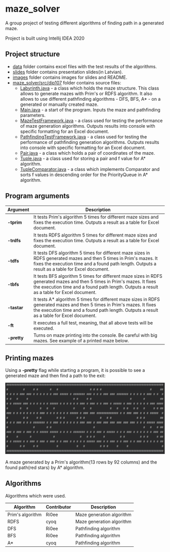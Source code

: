 # maze_solver
A group project of testing different algorithms of finding path in a generated maze. 

Project is built using Intellij IDEA 2020

## Project structure

- [data](https://github.com/4math/maze_solver/tree/main/data) folder contains excel files with the test results of the algorithms.
- [slides](https://github.com/4math/maze_solver/tree/main/slides) folder contains presentation slides(in Latvian).
- [images](./images) folder contains images for slides and README. 
- [maze_solver/src/dip107](https://github.com/4math/maze_solver/tree/main/maze_solver/src/dip107) folder contains source files:
  - [Labyrinth.java](https://github.com/4math/maze_solver/blob/main/maze_solver/src/dip107/Labyrinth.java) - a class which holds the maze structure. This class allows to generate mazes with Prim's or RDFS algorithm. It also allows to use different pathfinding algorithms - DFS, BFS, A* - on a generated or manually created maze.
  - [Main.java](https://github.com/4math/maze_solver/blob/main/maze_solver/src/dip107/Main.java) - a start of the program. Inputs the maze and pathfinding parameters.
  - [MazeTestFramework.java](https://github.com/4math/maze_solver/blob/main/maze_solver/src/dip107/MazeTestFramework.java) - a class used for testing the performance of maze generation algorithms. Outputs results into console with specific formatting for an Excel document.
  - [PathfindingTestFramework.java](https://github.com/4math/maze_solver/blob/main/maze_solver/src/dip107/PathfindingTestFramework.java) - a class used for testing the performance of pathfinding generation algorithms. Outputs results into console with specific formatting for an Excel document.
  - [Pair.java](https://github.com/4math/maze_solver/blob/main/maze_solver/src/dip107/Pair.java) - a class which holds a pair of coordinates of the maze.
  - [Tuple.java](https://github.com/4math/maze_solver/blob/main/maze_solver/src/dip107/Tuple.java) - a class used for storing a pair and f value for A* algorithm.
  - [TupleComparator.java](https://github.com/4math/maze_solver/blob/main/maze_solver/src/dip107/TupleComparator.java) - a class which implements Comparator and sorts f values in descending order for the PriorityQueue in A* algorithm.

## Program arguments

| Argument    | Description                                                  |
| ----------- | ------------------------------------------------------------ |
| **-tprim**  | It tests Prim's algorithm 5 times for different maze sizes and fixes the execution time. Outputs a result as a table for Excel document. |
| **-trdfs**  | It tests RDFS algorithm 5 times for different maze sizes and fixes the execution time. Outputs a result as a table for Excel document. |
| **-tdfs**   | It tests DFS algorithm 5 times for different maze sizes in RDFS generated mazes and then 5 times in Prim's mazes. It fixes the execution time and a found path length. Outputs a result as a table for Excel document. |
| **-tbfs**   | It tests BFS algorithm 5 times for different maze sizes in RDFS generated mazes and then 5 times in Prim's mazes. It fixes the execution time and a found path length. Outputs a result as a table for Excel document. |
| **-tastar** | It tests A* algorithm 5 times for different maze sizes in RDFS generated mazes and then 5 times in Prim's mazes. It fixes the execution time and a found path length. Outputs a result as a table for Excel document. |
| **-ft**     | It executes a full test, meaning, that all above tests will be executed. |
| **-pretty** | Turns on maze printing into the console. Be careful with big mazes. See example of a printed maze below. |

## Printing mazes

Using a **-pretty** flag while starting a program, it is possible to see a generated maze and then find a path to the exit:

![example of a maze](./images/example.gif)

A maze generated by a Prim's algorithm(13 rows by 92 columns) and the found path(red stars) by A* algorithm.  

## Algorithms 

Algorithms which were used.

| Algorithm        | Contributor | Description               |
| ---------------- | ----------- | ------------------------- |
| Prim's algorithm | Ri0ee       | Maze generation algorithm |
| RDFS             | cyoq        | Maze generation algorithm |
| DFS              | Ri0ee       | Pathfinding algorithm     |
| BFS              | Ri0ee       | Pathfinding algorithm     |
| A*               | cyoq        | Pathfinding algorithm     |

